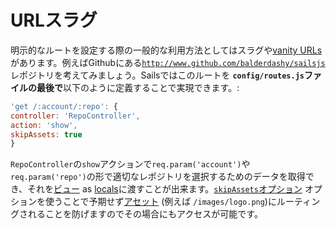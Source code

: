 # URLスラグ
明示的なルートを設定する際の一般的な利用方法としてはスラグや[vanity URLs](http://en.wikipedia.org/wiki/Clean_URL#Slug)があります。例えばGithubにある[`http://www.github.com/balderdashy/sailsjs`](http://www.github.com/balderdashy/sailsjs)レポジトリを考えてみましょう。Sailsではこのルートを **`config/routes.js`ファイルの最後で**以下のように定義することで実現できます。:

```javascript
'get /:account/:repo': {
controller: 'RepoController',
action: 'show',
skipAssets: true
}
```

`RepoController`の`show`アクションで`req.param('account')`や`req.param('repo')`の形で適切なレポジトリを選択するためのデータを取得でき、それを[ビュー](http://sailsjs.org/documentation/concepts/Views) as [locals](http://sailsjs.org/documentation/concepts/Views/Locals.html)に渡すことが出来ます。[`skipAssets`オプション](http://sailsjs.org/documentation/concepts/Routes/RouteTargetSyntax.html?q=route-target-options) オプションを使うことで予期せず[アセット](http://sailsjs.org/documentation/concepts/Assets) (例えば `/images/logo.png`)にルーティングされることを防げますのでその場合にもアクセスが可能です。



<docmeta name="uniqueID" value="URLSlugs805236">
<docmeta name="displayName" value="URL Slugs">
